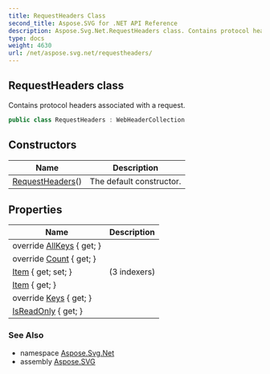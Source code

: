 ```yaml
---
title: RequestHeaders Class
second_title: Aspose.SVG for .NET API Reference
description: Aspose.Svg.Net.RequestHeaders class. Contains protocol headers associated with a request
type: docs
weight: 4630
url: /net/aspose.svg.net/requestheaders/
---
```

## RequestHeaders class

Contains protocol headers associated with a request.

```csharp
public class RequestHeaders : WebHeaderCollection
```

## Constructors

| Name | Description |
| --- | --- |
| [RequestHeaders](requestheaders/)() | The default constructor. |

## Properties

| Name | Description |
| --- | --- |
| override [AllKeys](../../system.net/webheadercollection/allkeys/) { get; } |  |
| override [Count](../../system.net/webheadercollection/count/) { get; } |  |
| [Item](../../system.net/webheadercollection/item/) { get; set; } |  (3 indexers) |
| [Item](../../system.collections.specialized/namevaluecollection/item/) { get; } |  |
| override [Keys](../../system.net/webheadercollection/keys/) { get; } |  |
| [IsReadOnly](../../system.collections.specialized/nameobjectcollectionbase/isreadonly/) { get; } |  |

### See Also

* namespace [Aspose.Svg.Net](../../aspose.svg.net/)
* assembly [Aspose.SVG](../../)
